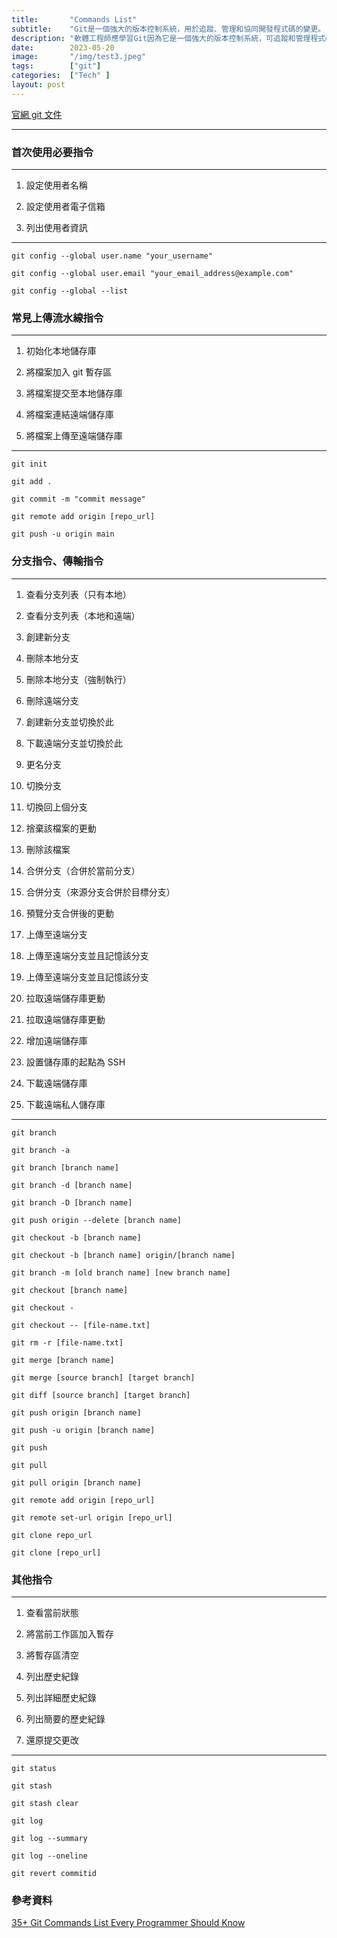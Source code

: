 ```yaml
---
title:       "Commands List"
subtitle:    "Git是一個強大的版本控制系統，用於追蹤、管理和協同開發程式碼的變更。"
description: "軟體工程師應學習Git因為它是一個強大的版本控制系統，可追蹤和管理程式碼的變更。Git有助於有效地保存和追蹤版本歷史，解決問題和恢復變更。它支持多人協同開發，並提供分支管理機制，讓開發人員能夠同時進行不同任務，確保穩定性和平行開發。學習Git能使軟體工程師的開發工作更有組織性、高效和可靠性。"
date:        2023-05-20
image:       "/img/test3.jpeg"
tags:        ["git"]
categories:  ["Tech" ]
layout: post
---
```


[官網 git 文件](https://git-scm.com/docs/git)  
***

### 首次使用必要指令
---

1. 設定使用者名稱

2. 設定使用者電子信箱

3. 列出使用者資訊
---
`git config --global user.name "your_username"`  

`git config --global user.email "your_email_address@example.com"`  

`git config --global --list`  

### 常見上傳流水線指令
---

1. 初始化本地儲存庫

2. 將檔案加入 git 暫存區

3. 將檔案提交至本地儲存庫

4. 將檔案連結遠端儲存庫

5. 將檔案上傳至遠端儲存庫
---
`git init`

`git add .`

`git commit -m "commit message" ` 

`git remote add origin [repo_url]`  

`git push -u origin main`  



### 分支指令、傳輸指令
---

1. 查看分支列表（只有本地）

2. 查看分支列表（本地和遠端）

3. 創建新分支

4. 刪除本地分支

5. 刪除本地分支（強制執行）

6. 刪除遠端分支

7. 創建新分支並切換於此

8. 下載遠端分支並切換於此

9. 更名分支

10. 切換分支

11. 切換回上個分支

12. 捨棄該檔案的更動

13. 刪除該檔案

14. 合併分支（合併於當前分支）

15. 合併分支（來源分支合併於目標分支）

16. 預覽分支合併後的更動

17. 上傳至遠端分支

18. 上傳至遠端分支並且記憶該分支

19. 上傳至遠端分支並且記憶該分支

20. 拉取遠端儲存庫更動

21. 拉取遠端儲存庫更動

22. 增加遠端儲存庫  
  
23. 設置儲存庫的起點為 SSH

24. 下載遠端儲存庫

25. 下載遠端私人儲存庫
---

`git branch`

`git branch -a`

`git branch [branch name]`

`git branch -d [branch name]`

`git branch -D [branch name]`

`git push origin --delete [branch name]`

`git checkout -b [branch name]`

`git checkout -b [branch name] origin/[branch name]`

`git branch -m [old branch name] [new branch name]`

`git checkout [branch name]`

`git checkout -`

`git checkout -- [file-name.txt]`

`git rm -r [file-name.txt]`

`git merge [branch name]`

`git merge [source branch] [target branch]`

`git diff [source branch] [target branch]`

`git push origin [branch name]`

`git push -u origin [branch name]`

`git push`

`git pull`

`git pull origin [branch name]`

`git remote add origin [repo_url]`

`git remote set-url origin [repo_url]`

`git clone repo_url`

`git clone [repo_url]`


### 其他指令
---

1. 查看當前狀態

2. 將當前工作區加入暫存

3. 將暫存區清空

4. 列出歷史紀錄

5. 列出詳細歷史紀錄

6. 列出簡要的歷史紀錄

7. 還原提交更改
---
`git status`

`git stash`

`git stash clear`

`git log`

`git log --summary`

`git log --oneline`

`git revert commitid`



### 參考資料
[35+ Git Commands List Every Programmer Should Know](https://www.loginradius.com/blog/engineering/git-commands/)